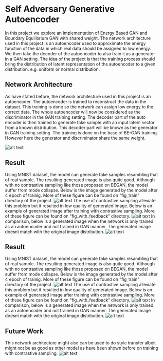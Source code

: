 
# Self Adversary Generative Autoencoder

In this project we explore an implementation of Energy Based GAN and Boundary Equilibrium GAN with shared weight.
The network architecture used in this project is an autoencoder used to approximate the energy function of the data in which real data should be assigned to low energy.
We then take the decoder of the autoencoder to also train it as a generator in a GAN setting.
The idea of the project is that the training process should bring the distribution of latent representation of the autoencoder to a given distribution. e.g. uniform or normal distribution.




## Network Architecture

As have stated before, the network architecture used in this project is an autoencoder.
The autoencoder is trained to reconstruct the data in the dataset. 
This training is done so the network can assign low energy to the correct data.
The whole autoencoder will now be considered as the discriminator in the GAN training setting.
The decoder part of the auto encoder is then trained to generate fake sample with an input latent vector from a known distribution.
This decoder part will be known as the generator in GAN training setting. 
The training is done on the base of BE-GAN training. However here the generator and discriminator share the same weight.

![alt text](https://github.com/edho08/self-adversary-generative-autoencoder/blob/master/diagram.png?raw=true)

## Result
Using MNIST dataset, the model can generate fake samples resambling that of real sample. 
The resulting generated image is also quite good.
Although with no contrastive sampling like those proposed on BEGAN, the model suffer from mode collapse. 
Below is the image generated by the model after 4 epoch of trainig. More of these figure can be found on "fig_train" directory of the project.
![alt text](https://github.com/edho08/self-adversary-generative-autoencoder/blob/master/fig_train/4_6000.png?raw=true)
The use of contrastive sampling alleviate this problem but it resulted in low quality of generated image. Below is an example of generated image after training with contrastive sampling. More of these figure can be found on "fig_with_feedback" directory.
![alt text](https://github.com/edho08/self-adversary-generative-autoencoder/blob/master/fig_with_feedback/3_5000.png?raw=true)
In comparison, below is a generated image when the network is only trained as an autoencoder and not trained in GAN manner. The generated image doesnt match with the original image distribution.
![alt text](https://github.com/edho08/self-adversary-generative-autoencoder/blob/master/fig_no_train/2_9000.png?raw=true)

## Result
Using MNIST dataset, the model can generate fake samples resambling that of real sample. 
The resulting generated image is also quite good.
Although with no contrastive sampling like those proposed on BEGAN, the model suffer from mode collapse. 
Below is the image generated by the model after 4 epoch of trainig. More of these figure can be found on "fig_train" directory of the project.
![alt text](https://github.com/edho08/self-adversary-generative-autoencoder/blob/master/fig_train/4_6000.png?raw=true)
The use of contrastive sampling alleviate this problem but it resulted in low quality of generated image. Below is an example of generated image after training with contrastive sampling. More of these figure can be found on "fig_with_feedback" directory.
![alt text](https://github.com/edho08/self-adversary-generative-autoencoder/blob/master/fig_with_feedback/3_5000.png?raw=true)
In comparison, below is a generated image when the network is only trained as an autoencoder and not trained in GAN manner. The generated image doesnt match with the original image distribution.
![alt text](https://github.com/edho08/self-adversary-generative-autoencoder/blob/master/fig_no_train/2_9000.png?raw=true)

## Future Work
This network architecture might also can be used to do style transfer albeit might not be as good as other model as have been shown before on training with contrastive sampling.
![alt text](https://github.com/edho08/self-adversary-generative-autoencoder/blob/master/diagram%20style.png?raw=true)
